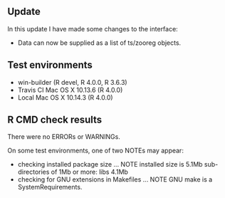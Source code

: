 ## Update
In this update I have made some changes to the interface:

* Data can now be supplied as a list of ts/zooreg objects. 

## Test environments
 * win-builder (R devel, R 4.0.0, R 3.6.3)
 * Travis CI Mac OS X 10.13.6 (R 4.0.0)
 * Local Mac OS X 10.14.3 (R 4.0.0)

## R CMD check results
There were no ERRORs or WARNINGs. 

On some test environments, one of two NOTEs may appear:

* checking installed package size ... 
 NOTE
 installed size is  5.1Mb
 sub-directories 
 of 1Mb or more:
   libs   4.1Mb
* checking for GNU 
 extensions in Makefiles ... NOTE
GNU make is a 
 SystemRequirements.
